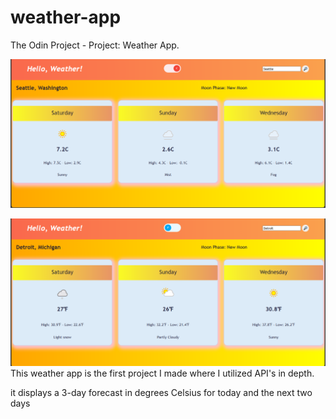 # weather-app
The Odin Project - Project: Weather App.


![Screenshot of a weather app](/img/weather-app-screenshot-c.png "Forecast in Celsius")

![Screenshot of my weather app](/img/weather-app-screenshot-f.png "Forecast in Fahrenheit")
This weather app is the first project I made where I utilized API's in depth. 

 it displays a 3-day forecast in degrees Celsius for today and the next two days
